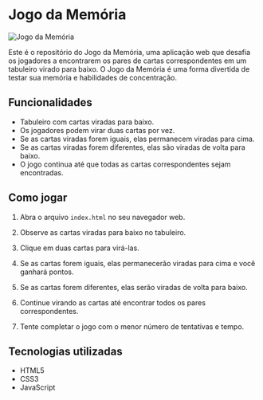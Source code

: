 # Jogo da Memória

![Jogo da Memória](jogo-da-memoria.png)

Este é o repositório do Jogo da Memória, uma aplicação web que desafia os jogadores a encontrarem os pares de cartas correspondentes em um tabuleiro virado para baixo. O Jogo da Memória é uma forma divertida de testar sua memória e habilidades de concentração.

## Funcionalidades

- Tabuleiro com cartas viradas para baixo.
- Os jogadores podem virar duas cartas por vez.
- Se as cartas viradas forem iguais, elas permanecem viradas para cima.
- Se as cartas viradas forem diferentes, elas são viradas de volta para baixo.
- O jogo continua até que todas as cartas correspondentes sejam encontradas.

## Como jogar

1. Abra o arquivo `index.html` no seu navegador web.

2. Observe as cartas viradas para baixo no tabuleiro.

3. Clique em duas cartas para virá-las.

4. Se as cartas forem iguais, elas permanecerão viradas para cima e você ganhará pontos.

5. Se as cartas forem diferentes, elas serão viradas de volta para baixo.

6. Continue virando as cartas até encontrar todos os pares correspondentes.

7. Tente completar o jogo com o menor número de tentativas e tempo.

## Tecnologias utilizadas

- HTML5
- CSS3
- JavaScript

